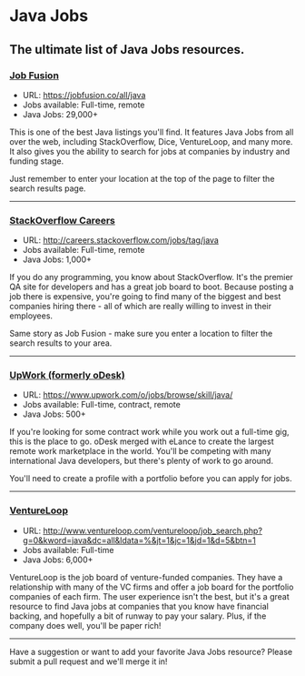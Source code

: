 # Java Jobs
## The ultimate list of Java Jobs resources.

### [Job Fusion](https://jobfusion.co/all/java)
* URL: https://jobfusion.co/all/java
* Jobs available: Full-time, remote
* Java Jobs: 29,000+

This is one of the best Java listings you'll find. It features Java Jobs from all over the web, including StackOverflow, Dice, VentureLoop, and many more. It also gives you the ability to search for jobs at companies by industry and funding stage.

Just remember to enter your location at the top of the page to filter the search results page.

---------------------

### [StackOverflow Careers](http://careers.stackoverflow.com/jobs/tag/java)
* URL: http://careers.stackoverflow.com/jobs/tag/java
* Jobs available: Full-time, remote
* Java Jobs: 1,000+

If you do any programming, you know about StackOverflow. It's the premier QA site for developers and has a great job board to boot. Because posting a job there is expensive, you're going to find many of the biggest and best companies hiring there - all of which are really willing to invest in their employees.

Same story as Job Fusion - make sure you enter a location to filter the search results to your area. 

---------------------

### [UpWork (formerly oDesk)](https://www.upwork.com/o/jobs/browse/skill/java/)
* URL: https://www.upwork.com/o/jobs/browse/skill/java/
* Jobs available: Full-time, contract, remote
* Java Jobs: 500+

If you're looking for some contract work while you work out a full-time gig, this is the place to go. oDesk merged with eLance to create the largest remote work marketplace in the world. You'll be competing with many international Java developers, but there's plenty of work to go around.

You'll need to create a profile with a portfolio before you can apply for jobs.

---------------------

### [VentureLoop](http://www.ventureloop.com/ventureloop/job_search.php?g=0&kword=java&dc=all&ldata=%&jt=1&jc=1&jd=1&d=5&btn=1)
* URL: http://www.ventureloop.com/ventureloop/job_search.php?g=0&kword=java&dc=all&ldata=%&jt=1&jc=1&jd=1&d=5&btn=1
* Jobs available: Full-time
* Java Jobs: 6,000+

VentureLoop is the job board of venture-funded companies. They have a relationship with many of the VC firms and offer a job board for the portfolio companies of each firm. The user experience isn't the best, but it's a great resource to find Java jobs at companies that you know have financial backing, and hopefully a bit of runway to pay your salary. Plus, if the company does well, you'll be paper rich!

---------------------

Have a suggestion or want to add your favorite Java Jobs resource? Please submit a pull request and we'll merge it in!
